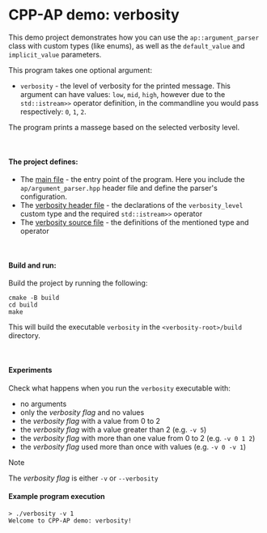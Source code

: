 # CPP-AP demo: verbosity

This demo project demonstrates how you can use the `ap::argument_parser` class with custom types (like enums), as well as the `default_value` and `implicit_value` parameters.

This program takes one optional argument:
* `verbosity` - the level of verbosity for the printed message. This argument can have values: `low`, `mid`, `high`, however due to the `std::istream>>` operator definition, in the commandline you would pass respectively: `0`, `1`, `2`.

The program prints a massege based on the selected verbosity level.

<br />

#### The project defines:

* The [main file](app/main.cpp) - the entry point of the program. Here you include the `ap/argument_parser.hpp` header file and define the parser's configuration.
* The [verbosity header file](include/verbosity.hpp) - the declarations of the `verbosity_level` custom type and the required `std::istream>>` operator
* The [verbosity source file](source/verbosity.cpp) - the definitions of the mentioned type and operator

<br />

#### Build and run:

Build the project by running the following:

```shell
cmake -B build
cd build
make
```

This will build the executable `verbosity` in the `<verbosity-root>/build` directory.

<br />

#### Experiments

Check what happens when you run the `verbosity` executable with:
* no arguments
* only the *verbosity flag* and no values
* the *verbosity flag* with a value from 0 to 2
* the *verbosity flag* with a value greater than 2 (e.g. `-v 5`)
* the *verbosity flag* with more than one value from 0 to 2 (e.g. `-v 0 1 2`)
* the *verbosity flag* used more than once with values (e.g. `-v 0 -v 1`)

> [!NOTE]
> The *verbosity flag* is either `-v` or `--verbosity`

#### Example program execution

```shell
> ./verbosity -v 1
Welcome to CPP-AP demo: verbosity!
```
